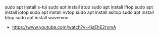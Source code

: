    sudo apt install s-tui
   sudo apt install atop
   sudo apt install iftop
   sudo apt install iotop
   sudo apt install nvtop
   sudo apt install asitop
   sudo apt install btop
   sudo apt install wavemon 


- https://www.youtube.com/watch?v=4isEhE2rvmA
